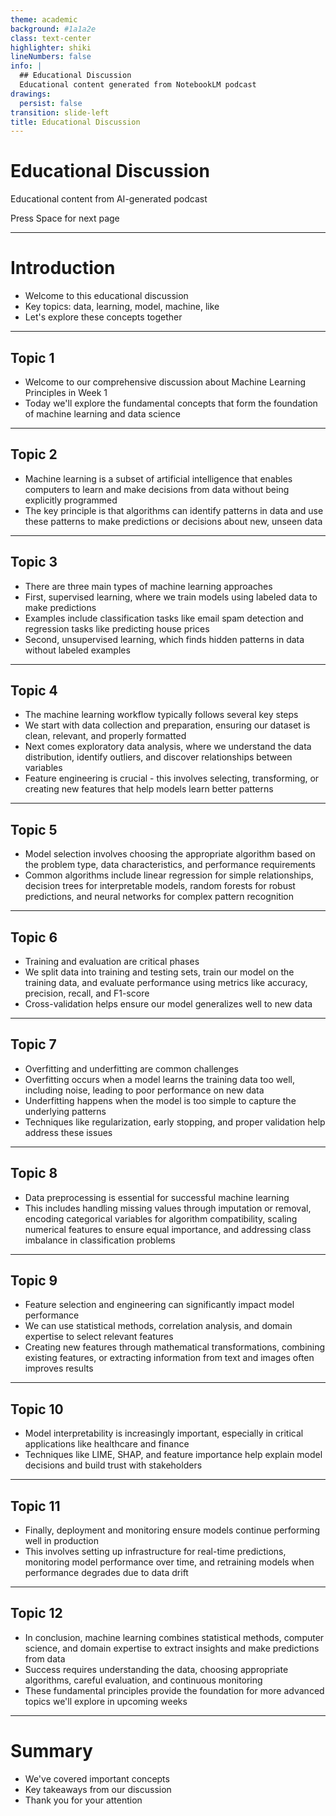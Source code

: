 ```yaml
---
theme: academic
background: #1a1a2e
class: text-center
highlighter: shiki
lineNumbers: false
info: |
  ## Educational Discussion
  Educational content generated from NotebookLM podcast
drawings:
  persist: false
transition: slide-left
title: Educational Discussion
---
```


# Educational Discussion

Educational content from AI-generated podcast

<div class="pt-12">
  <span @click="$slidev.nav.next" class="px-2 py-1 rounded cursor-pointer" hover="bg-white bg-opacity-10">
    Press Space for next page <carbon:arrow-right class="inline"/>
  </span>
</div>

---

# Introduction

- Welcome to this educational discussion
- Key topics: data, learning, model, machine, like
- Let's explore these concepts together

---

## Topic 1

- Welcome to our comprehensive discussion about Machine Learning Principles in Week 1
- Today we'll explore the fundamental concepts that form the foundation of machine learning and data science

---

## Topic 2

- Machine learning is a subset of artificial intelligence that enables computers to learn and make decisions from data without being explicitly programmed
- The key principle is that algorithms can identify patterns in data and use these patterns to make predictions or decisions about new, unseen data

---

## Topic 3

- There are three main types of machine learning approaches
- First, supervised learning, where we train models using labeled data to make predictions
- Examples include classification tasks like email spam detection and regression tasks like predicting house prices
- Second, unsupervised learning, which finds hidden patterns in data without labeled examples

---

## Topic 4

- The machine learning workflow typically follows several key steps
- We start with data collection and preparation, ensuring our dataset is clean, relevant, and properly formatted
- Next comes exploratory data analysis, where we understand the data distribution, identify outliers, and discover relationships between variables
- Feature engineering is crucial - this involves selecting, transforming, or creating new features that help models learn better patterns

---

## Topic 5

- Model selection involves choosing the appropriate algorithm based on the problem type, data characteristics, and performance requirements
- Common algorithms include linear regression for simple relationships, decision trees for interpretable models, random forests for robust predictions, and neural networks for complex pattern recognition

---

## Topic 6

- Training and evaluation are critical phases
- We split data into training and testing sets, train our model on the training data, and evaluate performance using metrics like accuracy, precision, recall, and F1-score
- Cross-validation helps ensure our model generalizes well to new data

---

## Topic 7

- Overfitting and underfitting are common challenges
- Overfitting occurs when a model learns the training data too well, including noise, leading to poor performance on new data
- Underfitting happens when the model is too simple to capture the underlying patterns
- Techniques like regularization, early stopping, and proper validation help address these issues

---

## Topic 8

- Data preprocessing is essential for successful machine learning
- This includes handling missing values through imputation or removal, encoding categorical variables for algorithm compatibility, scaling numerical features to ensure equal importance, and addressing class imbalance in classification problems

---

## Topic 9

- Feature selection and engineering can significantly impact model performance
- We can use statistical methods, correlation analysis, and domain expertise to select relevant features
- Creating new features through mathematical transformations, combining existing features, or extracting information from text and images often improves results

---

## Topic 10

- Model interpretability is increasingly important, especially in critical applications like healthcare and finance
- Techniques like LIME, SHAP, and feature importance help explain model decisions and build trust with stakeholders

---

## Topic 11

- Finally, deployment and monitoring ensure models continue performing well in production
- This involves setting up infrastructure for real-time predictions, monitoring model performance over time, and retraining models when performance degrades due to data drift

---

## Topic 12

- In conclusion, machine learning combines statistical methods, computer science, and domain expertise to extract insights and make predictions from data
- Success requires understanding the data, choosing appropriate algorithms, careful evaluation, and continuous monitoring
- These fundamental principles provide the foundation for more advanced topics we'll explore in upcoming weeks

---

# Summary

- We've covered important concepts
- Key takeaways from our discussion
- Thank you for your attention